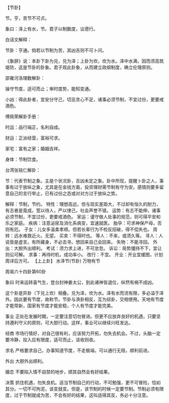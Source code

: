 【节卦】

节。亨，苦节不可贞。

象曰：泽上有水，节。君子以制数度，议德行。

白话文解释：

节卦：亨通。倘若以节制为苦，其凶吉则不可卜问。

《象辞》说：本卦下卦为兑，兑为泽；上卦为坎，坎为水。泽中水满，因而须高筑堤防，这是节卦的卦象。君子观此卦象，从而建立政纲制度，确立伦理原则。

邵雍河洛理数解卦：

操守节度，适可而止；审时度势，能知变通。

小凶：得此卦者，宜安分守己，切忌贪心不足，诸事必须节制，不宜过份，更要戒酒色。

傅佩荣解卦手册：

时运：品行端正，名利自成。

财运：正派经营，富裕可求。

家宅：富有之家；婚姻吉祥。

身体：节制饮食。

台湾张铭仁解卦：

节：代表节制之象。主是个状况卦，吉凶未定之象。卦中所现，提醒卜卦之人，事事有过于放纵之象，尤其是在金钱方面，投资理财需节制有守为安。感情则要多留意自己的言行举止，已有过份之态或对对方过于放纵之势。

解释：节制，节约。
特性：理想高远，但与现实差距大，不过却有恒久的耐力，有志者是竟成。宽以待人，严以律己，社会声誉不错。
运势：有志不能伸，诸事必须节制，不宜过份，更要戒酒色。
家运：谨守做人处事的规范，则可得平安和乐之家庭。
疾病：注意泌尿及消化系病变，宜速就医。
胎孕：可求神保产母，否则有厄。
子女：儿女多温柔孝顺。但若长辈行为不检反招破，得不偿失也。
周转：远水难救近火。无望。
买卖：不得时也。
等人：不来，或须久等。
寻人：人说皆是虚言。有所藏身，不必去寻。想回来自己会回来。
失物：不能寻回。
外出：大胆外出顺利。
考试：须力求上进，不可怠忽。
诉讼：局势僵持不下，宜让则讼可解。
求事：再待时机，成功率小。
改行：不宜。
开业：开业宜缓图，计划周详后方可。
【上上卦】 水泽节(节卦) 万物有节

周易六十四卦第60卦

象曰 时来运转喜气生，登台封神姜太公，到此诸神皆退位，纵然有祸不成凶。

这个卦是异卦（下兑上坎）相叠。兑为泽，坎为水。泽有水而流有限，多必溢于泽外。因此要有节度，故称节。节卦与涣卦相反，互为综卦，交相使用。天地有节度才能常新，国家有节度才能安稳，个人有节度才能完美。

事业 正处在发展时期，一定要注意切勿冒进。但更不应放弃良好的机遇，只要坚持遵利守义的原则，可大胆行动。这样，事业可以继续兴旺发达。

经商 市场行情好，对自己很有利，应该努力开拓，勿失去机会。不过，头脑一定要冷静，投入应有限度，适可而止，该收则收。

求名 严格要求自己，办事知道节度，不走极端，可以通行无阻，顺利前进。

外出 大胆外出顺利。

婚恋 不要陷入情不自禁的地步，顺其自然会有好结果。

决策 抓住机遇，勿失良机。适当节制自己的行动，不可勉强，更不可冒险，恰如其分。一切不可拘泥，该变就变。但是，该节制的时候一定要节制。节制必须有限度，过于节制就成为苦，不会有好的结果，这叫适得其反，务必十分注意。
